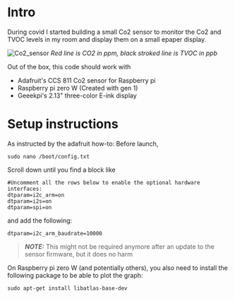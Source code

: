# Intro
During covid I started building a small Co2 sensor to monitor the Co2 and TVOC levels in my room and display them on a small epaper display.

![Co2_sensor](https://user-images.githubusercontent.com/50334068/175136259-10f1e927-1f91-4aee-9638-58555aa540cb.jpg)
*Red line is CO2 in ppm, black stroked line is TVOC in ppb*

Out of the box, this code should work with


- Adafruit's CCS 811 Co2 sensor for Raspberry pi
- Raspberry pi zero W (Created with gen 1)
- Geeekpi's 2.13" three-color E-ink display

# Setup instructions
As instructed by the adafruit how-to:
Before launch,

	sudo nano /boot/config.txt

Scroll down until you find a block like

	#Uncomment all the rows below to enable the optional hardware interfaces:
	dtparam=i2c_arm=on
	dtparam=i2s=on
	dtparam=spi=on

and add the following:

    dtparam=i2c_arm_baudrate=10000

> **_NOTE:_** This might not be required anymore after an update to the sensor firmware, but it does no harm

On Raspberry pi zero W (and potentially others), you also need to install the following package to be able to plot the graph:

	sudo apt-get install libatlas-base-dev
